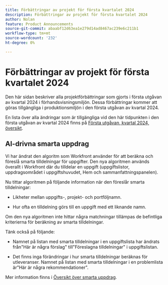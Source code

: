 ```yaml
---
title: Förbättringar av projekt för första kvartalet 2024
description: Förbättringar av projekt för första kvartalet 2024
author: Nolan
feature: Product Announcements
source-git-commit: abaabf12d63ea1e279d14ad8467ac239e6c211b1
workflow-type: tm+mt
source-wordcount: '232'
ht-degree: 0%

---
```


# Förbättringar av projekt för första kvartalet 2024

Den här sidan beskriver alla projektförbättringar som gjorts i första utgåvan av kvartal 2024 i förhandsvisningsmiljön. Dessa förbättringar kommer att göras tillgängliga i produktionsmiljön i den första utgåvan av kvartal 2024.

En lista över alla ändringar som är tillgängliga vid den här tidpunkten i den första utgåvan av kvartal 2024 finns på [Första utgåvan, kvartal 2024, översikt](/help/quicksilver/product-announcements/product-releases/24-q1-release-activity/24-q1-release-overview.md).

## AI-drivna smarta uppdrag

Vi har ändrat den algoritm som Workfront använder för att beräkna och föreslå smarta tilldelningar för uppgifter. Den nya algoritmen används överallt i Workfront där du tilldelar en uppgift (uppgiftslistor, uppdragsområdet i uppgiftshuvudet, Hem och sammanfattningspanelen).

Nu tittar algoritmen på följande information när den föreslår smarta tilldelningar:

* Likheter mellan uppgifts-, projekt- och portföljnamn.

* Hur ofta en tilldelning görs till en uppgift med ett liknande namn.

Om den nya algoritmen inte hittar några matchningar tillämpas de befintliga kriterierna för beräkning av smarta tilldelningar.

Tänk också på följande:

* Namnet på listan med smarta tilldelningar i en uppgiftslista har ändrats från&quot;Här är några förslag&quot; till&quot;Föreslagna tilldelningar&quot; i uppgiftslistan.

* Det finns inga förändringar i hur smarta tilldelningar beräknas för utleveranser. Namnet på listan med smarta tilldelningar i en problemlista är&quot;Här är några rekommendationer&quot;.

Mer information finns i [Översikt över smarta uppdrag](/help/quicksilver/manage-work/tasks/assign-tasks/smart-assignments.md).
